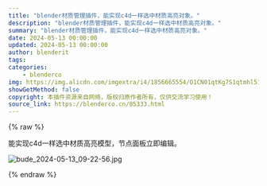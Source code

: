```yaml
---
title: "blender材质管理插件，能实现c4d一样选中材质高亮对象。"
description: "blender材质管理插件，能实现c4d一样选中材质高亮对象。"
summary: "blender材质管理插件，能实现c4d一样选中材质高亮对象。"
date: 2024-05-13 00:00:00
updated: 2024-05-13 00:00:00
author: blenderit
tags: 
categories:
    - blenderco
img: https://img.alicdn.com/imgextra/i4/1856665554/O1CN01qtKg7S1qtmhl51aKI_!!1856665554.jpg
showGetMethod: false
copyright: 本插件资源来自网络，版权归原作者所有，仅供交流学习使用！
source_link: https://blenderco.cn/85333.html
---
```


{% raw %}
<p>能实现c4d一样选中材质高亮模型，节点面板立即编辑。</p><p><img src="https://img.alicdn.com/imgextra/i4/1856665554/O1CN01qtKg7S1qtmhl51aKI_!!1856665554.jpg" alt="bude_2024-05-13_09-22-56.jpg"></p>
<div style="display: none">blenderco</div>
{% endraw %}